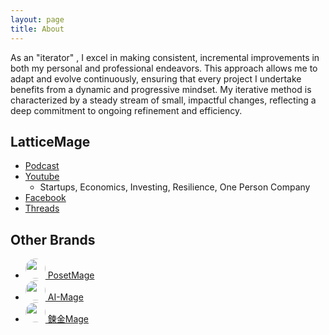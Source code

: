 ```yaml
---
layout: page
title: About
---
```


<style>
img {
  border-radius: 50%; /* Creates the circle shape */
  object-fit: cover; /* Ensures the image covers the area and maintains aspect ratio */
}
</style>

As an "iterator" , I excel in making consistent, incremental improvements in both my personal and professional endeavors. This approach allows me to adapt and evolve continuously, ensuring that every project I undertake benefits from a dynamic and progressive mindset. My iterative method is characterized by a steady stream of small, impactful changes, reflecting a deep commitment to ongoing refinement and efficiency.

## LatticeMage
* [Podcast](/Podcast/)
* [Youtube](https://youtube.com/@LatticeMage)
  * Startups, Economics, Investing, Resilience, One Person Company
* [Facebook](https://www.facebook.com/latticemage)
* [Threads](https://www.threads.net/@latticemage)


## Other Brands
* <a href="https://posetmage.com"><img src="https://posetmage.com/Images/Icon/PosetMage_t.webp" Height="32" /> PosetMage</a>
*  <a href="https://ai.posetmage.com"><img src="https://posetmage.com/Images/AIMage/LOGO.webp" Height="32" /> AI-Mage</a>
* <a href="https://alchemy.posetmage.com"><img src="https://posetmage.com/Images/Icon/AlchemyMage_t.webp" Height="32" /> 鍊金Mage</a>


